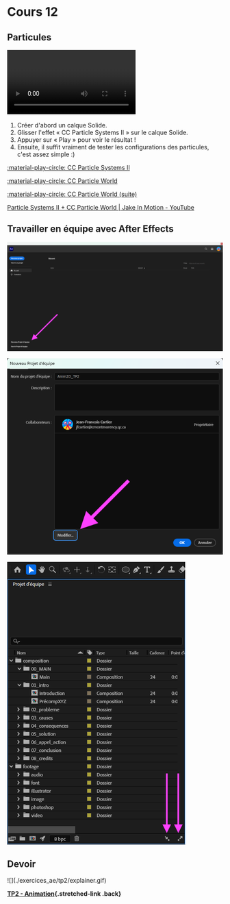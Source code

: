# Cours 12

## Particules

![type:video](./assets/videos/particules.mp4)

1. Créer d'abord un calque Solide.
1. Glisser l'effet « CC Particle Systems II » sur le calque Solide.
1. Appuyer sur « Play » pour voir le résultat !
1. Ensuite, il suffit vraiment de tester les configurations des particules, c'est assez simple :)

[:material-play-circle: CC Particle Systems II](https://cmontmorency365-my.sharepoint.com/:v:/g/personal/mariem_ouellet_cmontmorency_qc_ca/EUBYih1QFqRHiMZH08s9ki0Bx-c4GXne5gH8KkRaw35lzQ)

[:material-play-circle: CC Particle World](https://cmontmorency365-my.sharepoint.com/:v:/g/personal/mariem_ouellet_cmontmorency_qc_ca/EV97SLGemdRHu37KC_UXrDsBplE0EAYlrL4UIRHq4sHMAw)

[:material-play-circle: CC Particle World (suite)](https://cmontmorency365-my.sharepoint.com/:v:/g/personal/mariem_ouellet_cmontmorency_qc_ca/EUjyQMxags1GrbCIk1gIk1cB_RdTowjzT7Vktx8slWyeIw)

[Particle Systems II + CC Particle World | Jake In Motion - YouTube](https://www.youtube.com/watch?v=7Fp9207Ds5I)

## Travailler en équipe avec After Effects

![](./assets/images/projet-equipe-intro.png)

![](./assets/images/projet-equipe-new.png)

![](./assets/images/projet-equipe.png)

## Devoir

<div class="grid grid-1-2" markdown>
  ![](./exercices_ae/tp2/explainer.gif)

  **[TP2 - Animation](./exercices_ae/tp2/index.md){.stretched-link .back}**
</div>
